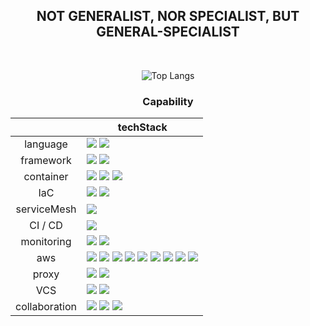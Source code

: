 <div align="center">
  
## **NOT GENERALIST, NOR SPECIALIST, BUT GENERAL-SPECIALIST**

<br/>

![Top Langs](https://github-readme-stats.vercel.app/api/top-langs/?username=choigonyok&layout=compact&theme=one_dark_pro)

### **Capability**
||     techStack     |
|:--------:|----------|
| language   | <img src="https://img.shields.io/badge/Go-00ADD8?style=for-the-badge&logo=Go&logoColor=white"> <img src="https://img.shields.io/badge/React-61DAFB?style=for-the-badge&logo=React&logoColor=black"> |
| framework   | <img src="https://img.shields.io/badge/Gin-00ADD8?style=for-the-badge&logoColor=white"> <img src="https://img.shields.io/badge/Gorilla-00ADD8?style=for-the-badge&logoColor=white"> |
| container| <img src="https://img.shields.io/badge/Docker-2496ED?style=for-the-badge&logo=Docker&logoColor=white"> <img src="https://img.shields.io/badge/Kubernetes-326CE5?style=for-the-badge&logo=Kubernetes&logoColor=white"> <img src="https://img.shields.io/badge/Containerd-575757?style=for-the-badge&logo=Containerd&logoColor=white">  |
|  IaC  | <img src="https://img.shields.io/badge/Terraform-7B42BC?style=for-the-badge&logo=Terraform&logoColor=white"> <img src="https://img.shields.io/badge/Helm-0F1689?style=for-the-badge&logo=Helm&logoColor=white">  |
| serviceMesh   |    <img src="https://img.shields.io/badge/Istio-466BB0?style=for-the-badge&logo=Istio&logoColor=white">      |
| CI / CD   |<img src="https://img.shields.io/badge/Jenkins-D24939?style=for-the-badge&logo=Jenkins&logoColor=white">          |
| monitoring   | <img src="https://img.shields.io/badge/Prometheus-E6522C?style=for-the-badge&logo=Prometheus&logoColor=white"> <img src="https://img.shields.io/badge/Grafana-F46800?style=for-the-badge&logo=Grafana&logoColor=white">         |
| aws   | <img src="https://img.shields.io/badge/EC2-FF9900?style=for-the-badge&logo=Amazon EC2&logoColor=white"> <img src="https://img.shields.io/badge/ELB-FF9900?style=for-the-badge&logo=Amazon&logoColor=white"> <img src="https://img.shields.io/badge/EBS-FF9900?style=for-the-badge&logo=Amazon&logoColor=white"> <img src="https://img.shields.io/badge/EIP-FF9900?style=for-the-badge&logo=Amazon&logoColor=white"> <img src="https://img.shields.io/badge/VPC-FF9900?style=for-the-badge&logo=Amazon&logoColor=white"> <img src="https://img.shields.io/badge/EKS-FF9900?style=for-the-badge&logo=Amazon EKS&logoColor=white"> <img src="https://img.shields.io/badge/ROUTE53-4053D6?style=for-the-badge&logo=Amazon&logoColor=white"> <img src="https://img.shields.io/badge/S3-569A31?style=for-the-badge&logo=Amazon S3&logoColor=white"> <img src="https://img.shields.io/badge/Cloudwatch-FF4F8B?style=for-the-badge&logo=Amazon CloudWatch&logoColor=white">         |
| proxy   | <img src="https://img.shields.io/badge/Nginx-009639?style=for-the-badge&logo=Nginx&logoColor=white"> <img src="https://img.shields.io/badge/HAProxy-2496ED?style=for-the-badge&logoColor=white">        |
| VCS   |     <img src="https://img.shields.io/badge/Git-F05032?style=for-the-badge&logo=Git&logoColor=white"> <img src="https://img.shields.io/badge/Github-181717?style=for-the-badge&logo=Github&logoColor=white">     |
| collaboration   |   <img src="https://img.shields.io/badge/Jira-0052CC?style=for-the-badge&logo=Jira&logoColor=white"> <img src="https://img.shields.io/badge/Confluence-172B4D?style=for-the-badge&logo=Confluence&logoColor=white"> <img src="https://img.shields.io/badge/Slack-4A154B?style=for-the-badge&logo=Slack&logoColor=white">  |

</div>
